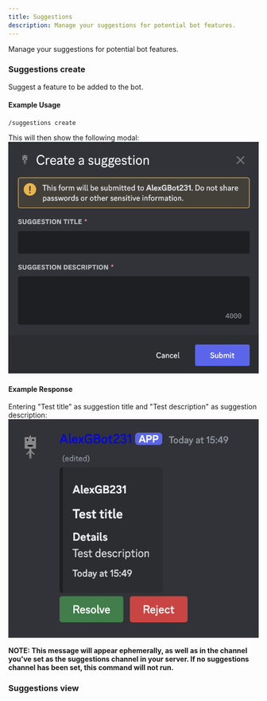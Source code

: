 ```yaml
---
title: Suggestions
description: Manage your suggestions for potential bot features.
---
```

Manage your suggestions for potential bot features.

### Suggestions create
Suggest a feature to be added to the bot.

#### Example Usage
    /suggestions create
This will then show the following modal:
![Create a suggestion. Suggestion title. Suggestion description](../../image-command-responses/general/suggestions/suggestions-create-modal.png)

#### Example Response
Entering "Test title" as suggestion title and "Test description" as suggestion description:
![Test title. Details. Test description. Today at 15:49](../../image-command-responses/general/suggestions/suggestions-create-result.png)

**NOTE: This message will appear ephemerally, as well as in the channel you've set as the suggestions channel in your server. If no suggestions channel has been set, this command will not run.**

### Suggestions view